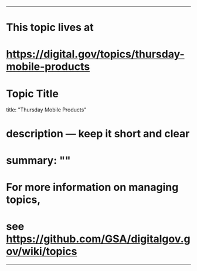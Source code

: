 
---
# This topic lives at
# https://digital.gov/topics/thursday-mobile-products

# Topic Title
title: "Thursday Mobile Products"

# description — keep it short and clear
# summary: ""


# For more information on managing topics,
# see https://github.com/GSA/digitalgov.gov/wiki/topics
---